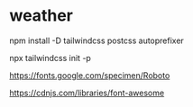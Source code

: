 # weather


npm install -D tailwindcss postcss autoprefixer

npx tailwindcss init -p

https://fonts.google.com/specimen/Roboto

https://cdnjs.com/libraries/font-awesome